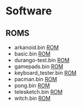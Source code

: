 # Software

## ROMS

* arkanoid.bin [ROM](../assets/bin/arkanoid.bin)
* basic.bin [ROM](../assets/bin/basic.bin)
* durango-test.bin [ROM](../assets/bin/durango-test.bin)
* gamepads.bin [ROM](../assets/bin/gamepads.bin)
* keyboard_tester.bin [ROM](../assets/bin/keyboard_tester.bin)
* pacman.bin [ROM](../assets/bin/pacman.bin)
* pong.bin [ROM](../assets/bin/pong.bin)
* telesketch.bin [ROM](../assets/bin/telesketch.bin)
* witch.bin [ROM](../assets/bin/witch.bin)
